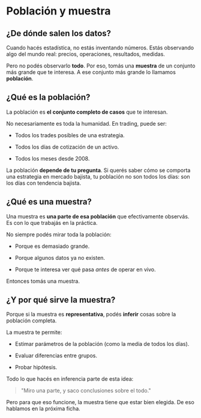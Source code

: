 # Población y muestra

## ¿De dónde salen los datos?

Cuando hacés estadística, no estás inventando números. Estás observando algo del mundo real: precios, operaciones, resultados, medidas.

Pero no podés observarlo **todo**. Por eso, tomás una **muestra** de un conjunto más grande que te interesa. A ese conjunto más grande lo llamamos **población**.

## ¿Qué es la población?

La población es **el conjunto completo de casos** que te interesan.

No necesariamente es toda la humanidad. En trading, puede ser:

* Todos los trades posibles de una estrategia.

* Todos los días de cotización de un activo.

* Todos los meses desde 2008.

La población **depende de tu pregunta**. Si querés saber cómo se comporta una estrategia en mercado bajista, tu población no son todos los días: son los días con tendencia bajista.

## ¿Qué es una muestra?

Una muestra es **una parte de esa población** que efectivamente observás. Es con lo que trabajás en la práctica.

No siempre podés mirar toda la población:

* Porque es demasiado grande.

* Porque algunos datos ya no existen.

* Porque te interesa ver qué pasa _antes_ de operar en vivo.

Entonces tomás una muestra.

## ¿Y por qué sirve la muestra?

Porque si la muestra es **representativa**, podés **inferir** cosas sobre la población completa.

La muestra te permite:

* Estimar parámetros de la población (como la media de todos los días).

* Evaluar diferencias entre grupos.

* Probar hipótesis.

Todo lo que hacés en inferencia parte de esta idea:

> "Miro una parte, y saco conclusiones sobre el todo."

Pero para que eso funcione, la muestra tiene que estar bien elegida. De eso hablamos en la próxima ficha.
